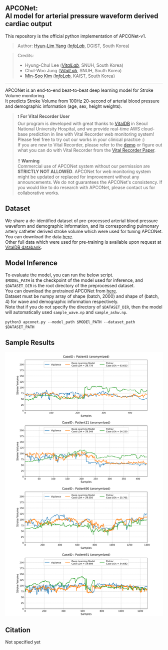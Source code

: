 APCONet: <br/> AI model for arterial pressure waveform derived cardiac output
----------------------------------------------------
This repository is the official python implementation of APCONet-v1.

> Author: [Hyun-Lim Yang](https://sites.google.com/view/hyunlim-yang) 
(*[InfoLab](http://infolab.kaist.ac.kr/)*, DGIST, South Korea) <br/>

> Credits: <br/>
> * Hyung-Chul Lee (*[VitalLab](https://vitaldb.net/)*, SNUH, South Korea)
> * Chul-Woo Jung (*[VitalLab](https://vitaldb.net/)*, SNUH, South Korea)
> * [Min-Soo Kim](http://infolab.kaist.ac.kr/members/Min-Soo%20Kim/) 
(*[InfoLab](http://infolab.kaist.ac.kr/)*, KAIST, South Korea)

---

APCONet is an end-to-end beat-to-beat deep learning model for Stroke Volume monitoring.<br/>
It predicts Stroke Volume from 100Hz 20-second of arterial blood pressure and demographic information (age, sex, height weights).<br/>

>:heavy_exclamation_mark: **For Vital Recorder User** <br>
> Our program is developed with great thanks to [VitalDB](https://vitaldb.net/) in Seoul National University Hospital, 
> and we provide real-time AWS cloud-base prediction in line with Vital Recorder web monitoring system!<br/>
> Please feel free to try out our works in your clinical practice :) <br/>
> If you are new to Vital Recorder, please refer to the [demo](https://vitaldb.net/web-monitoring/) 
> or figure out what you can do with Vital Recorder from the [Vital Recorder Paper](https://www.nature.com/articles/s41598-018-20062-4). 
> <br><br>
> :bangbang: **Warning**<br>
> Commercial use of APCONet system without our permission are **STRICTLY NOT ALLOWED**. 
> APCONet for web monitoring system might be updated or replaced for improvement without any announcements.
> We do not guarantees the APCONet's consistency.
> If you would like to do research with APCONet, please contact us for collaborative works.

## Dataset
We share a de-identified dataset of pre-processed arterial blood pressure waveform and demographic information, 
and its corresponding pulmonary artery catheter derived stroke volume which were used for tuning APCONet.<br/>
You can download the data [here](https://drive.google.com/drive/folders/10PXC6Izwosqz5gY_4XctWlHqS6hVTiz-?usp=sharing).<br/>
Other full data which were used for pre-training is available upon request at [VitalDB databank](https://vitaldb.net/data-bank/).<br/>

## Model Inference
To evaluate the model, you can run the below script. <br/>
`$MODEL_PATH` is the checkpoint of the model used for inference, and `$DATASET_DIR` is the root directory of the preprocessed dataset. <br/>
You can download the pretrained APCONet from [here](). <br/>
Dataset must be numpy array of shape (batch, 2000) and shape of (batch, 4) for wave and demographic information respectively. <br/>
Note that if you do not specify the directory of `$DATASET_DIR`, then the model will automatically used `sample_wave.np` and `sample_ashw.np`.<br/>

```
python3 apconet.py --model_path $MODEl_PATH --dataset_path $DATASET_PATH
```

## Sample Results
![](example_results.png)


## Citation
Not specified yet

